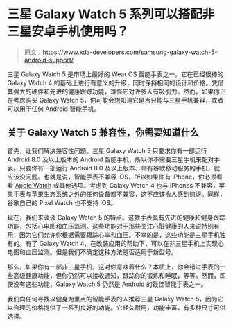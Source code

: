 # 三星 Galaxy Watch 5 系列可以搭配非三星安卓手机使用吗？

> 原文：<https://www.xda-developers.com/samsung-galaxy-watch-5-android-support/>

三星 Galaxy Watch 5 是市场上最好的 Wear OS 智能手表之一。它在已经很棒的 Galaxy Watch 4 的基础上进行有意义的升级，同时保持相同的设计和价格。凭借其强大的硬件和先进的健康跟踪功能，难怪它对许多人有吸引力。然而，如果你正在考虑购买 Galaxy Watch 5，你可能会想知道它是否只能与三星手机兼容，或者可以用于任何 Android 智能手机。

## 关于 Galaxy Watch 5 兼容性，你需要知道什么

首先，让我们解决兼容性问题。三星 Galaxy Watch 5 只要求你有一部运行 Android 8.0 及以上版本的 Android 智能手机，所以你不需要三星手机来配对手表。只要你有一部运行 Android 8.0 及以上版本、带有谷歌移动服务的手机，就应该没问题。也就是说，智能手表不兼容 iOS，所以如果你有 iPhone，你必须看看 [Apple Watch](https://www.xda-developers.com/best-apple-watch/) 或其他选项。考虑到 Galaxy Watch 4 也与 iPhones 不兼容，苹果手表与苹果生态系统之外的任何设备都不兼容，这不应该令人感到惊讶。同样，谷歌自己的 Pixel Watch 也不支持 iOS。

现在，我们来谈谈 Galaxy Watch 5 的特点。这款手表具有先进的健康和健身跟踪功能，包括心电图和[血压监测](https://www.xda-developers.com/samsung-galaxy-watch-5-blood-pressure/)。这些功能对于那些关注心脏健康的人来说特别有用，因为它们允许你根据需要跟踪心率和血压。不幸的是，这些功能是三星手机独有的。有了 Galaxy Watch 4，在改装应用的帮助下，可以在非三星手机上实现心电图和血压监测。但是我们不确定这种方法是否适用于新型号。

那么，如果你有一部非三星手机，这对你意味着什么？本质上，你会错过手表的一些高级健康功能，但你仍然可以接收通知，跟踪你的锻炼和睡眠，等等。然而，即使没有这些功能，Galaxy Watch 5 仍然是 Android 的最佳智能手表之一。

我们向任何寻找以健身为重点的智能手表的人推荐三星 Galaxy Watch 5，因为它以合理的价格提供了一系列良好的功能。它经久耐用，功能丰富，有多种尺寸可供选择。